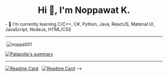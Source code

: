 <h1 align="center">Hi 👋, I'm Noppawat K.</h1>
- 🌱 I’m currently learning C/C++, C#, Python, Java, ReactJS, Material UI, JavaScript, NodeJs, HTML/CSS

<hr>
<p>&nbsp;<img align="center" src="https://github-readme-stats.vercel.app/api?username=noppa001&show_icons=true&locale=en&theme=tokyonight" alt="noppa001" /></p>

[![Palapolla's summary](https://github-profile-summary-cards.vercel.app/api/cards/profile-details?username=noppa001&theme=nord_dark)](https://github.com/noppa001)

<hr>
<!-- <p>My Contributions</p>

[![Readme Card](https://github-readme-stats.vercel.app/api/pin/?username=kuroisep&repo=Unknown-Bookstore-Application&&theme=tokyonight)](https://github.com/kuroisep/Unknown-Bookstore-Application)
&nbsp;
[![Readme Card](https://github-readme-stats.vercel.app/api/pin/?username=pperorin&repo=soft-dev&&theme=tokyonight)](https://github.com/pperorin/soft-dev)
<br />

<!-- [![Readme Card](https://github-readme-stats.vercel.app/api/pin/?username=pperorin&repo=drug-system&&theme=tokyonight)](https://github.com/pperorin/drug-system) -->
<!-- &nbsp; -->
[![Readme Card](https://github-readme-stats.vercel.app/api/pin/?username=moondamon&repo=SoftStudio_HTML&&theme=tokyonight)](https://github.com/moondamon/SoftStudio_HTML)
&nbsp;
[![Readme Card](https://github-readme-stats.vercel.app/api/pin/?username=pperorin&repo=Project-Theory-Com&&theme=tokyonight)](https://github.com/pperorin/Project-Theory-Com)
 -->

<!-- [![Top Langs](https://github-readme-stats.vercel.app/api/top-langs/?username=noppa001&layout=compact&theme=tokyonight)](https://github.com/noppa001/github-readme-stats)
<hr> -->
